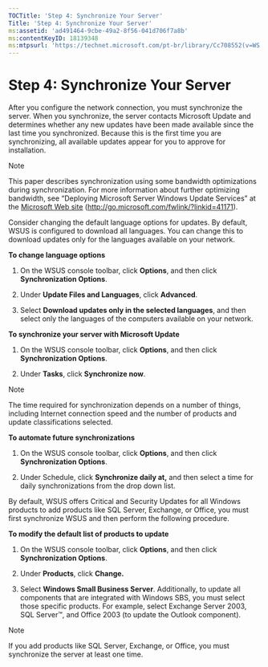 ```yaml
---
TOCTitle: 'Step 4: Synchronize Your Server'
Title: 'Step 4: Synchronize Your Server'
ms:assetid: 'ad491464-9cbe-49a2-8f56-041d706f7a8b'
ms:contentKeyID: 18139348
ms:mtpsurl: 'https://technet.microsoft.com/pt-br/library/Cc708552(v=WS.10)'
---
```


Step 4: Synchronize Your Server
===============================

After you configure the network connection, you must synchronize the server. When you synchronize, the server contacts Microsoft Update and determines whether any new updates have been made available since the last time you synchronized. Because this is the first time you are synchronizing, all available updates appear for you to approve for installation.

> [!NOTE]  
> This paper describes synchronization using some bandwidth optimizations during synchronization. For more information about further optimizing bandwidth, see “Deploying Microsoft Server Windows Update Services” at the [Microsoft Web site](http://go.microsoft.com/fwlink/?linkid=41171) (http://go.microsoft.com/fwlink/?linkid=41171).

Consider changing the default language options for updates. By default, WSUS is configured to download all languages. You can change this to download updates only for the languages available on your network.

**To change language options**
1.  On the WSUS console toolbar, click **Options**, and then click **Synchronization Options**.

2.  Under **Update Files and Languages**, click **Advanced**.

3.  Select **Download updates only in the selected languages**, and then select only the languages of the computers available on your network.

**To synchronize your server with Microsoft Update**
1.  On the WSUS console toolbar, click **Options**, and then click **Synchronization Options**.

2.  Under **Tasks**, click **Synchronize now**.

> [!NOTE]  
> The time required for synchronization depends on a number of things, including Internet connection speed and the number of products and update classifications selected.

**To automate future synchronizations**
1.  On the WSUS console toolbar, click **Options**, and then click **Synchronization Options**.

2.  Under Schedule, click **Synchronize daily at,** and then select a time for daily synchronizations from the drop down list.

By default, WSUS offers Critical and Security Updates for all Windows products to add products like SQL Server, Exchange, or Office, you must first synchronize WSUS and then perform the following procedure.

**To modify the default list of products to update**
1.  On the WSUS console toolbar, click **Options**, and then click **Synchronization Options**.

2.  Under **Products**, click **Change.**

3.  Select **Windows Small Business Server**. Additionally, to update all components that are integrated with Windows SBS, you must select those specific products. For example, select Exchange Server 2003, SQL Server™, and Office 2003 (to update the Outlook component).

> [!NOTE]  
> If you add products like SQL Server, Exchange, or Office, you must synchronize the server at least one time.
